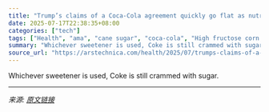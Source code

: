 ```yaml
---
title: "Trump’s claims of a Coca-Cola agreement quickly go flat as nutritionists groan"
date: 2025-07-17T22:38:35+08:00
categories: ["tech"]
tags: ["Health", "ama", "cane sugar", "coca-cola", "High fructose corn syrup", "Sugar", "Trump"]
summary: "Whichever sweetener is used, Coke is still crammed with sugar."
source_url: "https://arstechnica.com/health/2025/07/trumps-claims-of-a-coca-cola-agreement-quickly-go-flat-as-nutritionists-groan/"
---
```


Whichever sweetener is used, Coke is still crammed with sugar.

---

*来源: [原文链接](https://arstechnica.com/health/2025/07/trumps-claims-of-a-coca-cola-agreement-quickly-go-flat-as-nutritionists-groan/)*
